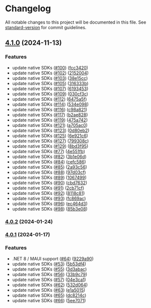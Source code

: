 # Changelog

All notable changes to this project will be documented in this file. See [standard-version](https://github.com/conventional-changelog/standard-version) for commit guidelines.

## [4.1.0](https://github.com/cobrowseio/cobrowse-sdk-dotnet-mobile/compare/v4.0.2...v4.1.0) (2024-11-13)


### Features

* update native SDKs ([#100](https://github.com/cobrowseio/cobrowse-sdk-dotnet-mobile/issues/100)) ([fcc3420](https://github.com/cobrowseio/cobrowse-sdk-dotnet-mobile/commit/fcc3420fcf58eab25b520753fcd79e4ef7b7cf04))
* update native SDKs ([#102](https://github.com/cobrowseio/cobrowse-sdk-dotnet-mobile/issues/102)) ([2152004](https://github.com/cobrowseio/cobrowse-sdk-dotnet-mobile/commit/2152004c5a2a900c41719cd79ac35f3befb184b3))
* update native SDKs ([#103](https://github.com/cobrowseio/cobrowse-sdk-dotnet-mobile/issues/103)) ([38e15cc](https://github.com/cobrowseio/cobrowse-sdk-dotnet-mobile/commit/38e15cc4375134082c96d4c858b1677deba25ab8))
* update native SDKs ([#105](https://github.com/cobrowseio/cobrowse-sdk-dotnet-mobile/issues/105)) ([316333b](https://github.com/cobrowseio/cobrowse-sdk-dotnet-mobile/commit/316333bad7dfbb3eb596a1dcf73f2b2f334aaf9a))
* update native SDKs ([#107](https://github.com/cobrowseio/cobrowse-sdk-dotnet-mobile/issues/107)) ([6193453](https://github.com/cobrowseio/cobrowse-sdk-dotnet-mobile/commit/61934535e0c13c97a2921c19178196f71e11fb65))
* update native SDKs ([#109](https://github.com/cobrowseio/cobrowse-sdk-dotnet-mobile/issues/109)) ([030cf3c](https://github.com/cobrowseio/cobrowse-sdk-dotnet-mobile/commit/030cf3c17a4455e69e19b0d9884b40c349ed2c38))
* update native SDKs ([#112](https://github.com/cobrowseio/cobrowse-sdk-dotnet-mobile/issues/112)) ([6475a5f](https://github.com/cobrowseio/cobrowse-sdk-dotnet-mobile/commit/6475a5f1788078c5b9e58b28fda3bfc69a5cd94c))
* update native SDKs ([#114](https://github.com/cobrowseio/cobrowse-sdk-dotnet-mobile/issues/114)) ([534e098](https://github.com/cobrowseio/cobrowse-sdk-dotnet-mobile/commit/534e098f16e2ab795dc8e6f35c26359db474ffae))
* update native SDKs ([#116](https://github.com/cobrowseio/cobrowse-sdk-dotnet-mobile/issues/116)) ([c98a821](https://github.com/cobrowseio/cobrowse-sdk-dotnet-mobile/commit/c98a821223e3dac821bcfd2739a0e1cd1883b508))
* update native SDKs ([#117](https://github.com/cobrowseio/cobrowse-sdk-dotnet-mobile/issues/117)) ([b2ae828](https://github.com/cobrowseio/cobrowse-sdk-dotnet-mobile/commit/b2ae828f88ae2b7115ed77943a5eaeafd5e8f727))
* update native SDKs ([#119](https://github.com/cobrowseio/cobrowse-sdk-dotnet-mobile/issues/119)) ([475a742](https://github.com/cobrowseio/cobrowse-sdk-dotnet-mobile/commit/475a7422abfed18b99cc5f2809feebc524a5381e))
* update native SDKs ([#121](https://github.com/cobrowseio/cobrowse-sdk-dotnet-mobile/issues/121)) ([a705ac0](https://github.com/cobrowseio/cobrowse-sdk-dotnet-mobile/commit/a705ac0917a41539644a144f16c20f9edcf60793))
* update native SDKs ([#123](https://github.com/cobrowseio/cobrowse-sdk-dotnet-mobile/issues/123)) ([0d80eb2](https://github.com/cobrowseio/cobrowse-sdk-dotnet-mobile/commit/0d80eb23b157f76982027cd98648ede1e77f15be))
* update native SDKs ([#125](https://github.com/cobrowseio/cobrowse-sdk-dotnet-mobile/issues/125)) ([6e921c6](https://github.com/cobrowseio/cobrowse-sdk-dotnet-mobile/commit/6e921c68fb88afc934d369d87728038c91f4a256))
* update native SDKs ([#127](https://github.com/cobrowseio/cobrowse-sdk-dotnet-mobile/issues/127)) ([799308c](https://github.com/cobrowseio/cobrowse-sdk-dotnet-mobile/commit/799308c2adae279ff04bfb8109408493261293d1))
* update native SDKs ([#129](https://github.com/cobrowseio/cobrowse-sdk-dotnet-mobile/issues/129)) ([8bd3f95](https://github.com/cobrowseio/cobrowse-sdk-dotnet-mobile/commit/8bd3f956fc5888ceb8519ee0c602ad1ed8554f21))
* update native SDKs ([#77](https://github.com/cobrowseio/cobrowse-sdk-dotnet-mobile/issues/77)) ([4e551fb](https://github.com/cobrowseio/cobrowse-sdk-dotnet-mobile/commit/4e551fbc030c4a54df16b8693dcf7707afd2d884))
* update native SDKs ([#82](https://github.com/cobrowseio/cobrowse-sdk-dotnet-mobile/issues/82)) ([3b1e06d](https://github.com/cobrowseio/cobrowse-sdk-dotnet-mobile/commit/3b1e06d5452d9f07674d572dc0aa0ca1fae88c61))
* update native SDKs ([#84](https://github.com/cobrowseio/cobrowse-sdk-dotnet-mobile/issues/84)) ([cefc586](https://github.com/cobrowseio/cobrowse-sdk-dotnet-mobile/commit/cefc5866276e3659e857b5320b419e9ba0acd9e5))
* update native SDKs ([#85](https://github.com/cobrowseio/cobrowse-sdk-dotnet-mobile/issues/85)) ([2a93c56](https://github.com/cobrowseio/cobrowse-sdk-dotnet-mobile/commit/2a93c56dba3dc2a6420750649399017ac8cf9392))
* update native SDKs ([#88](https://github.com/cobrowseio/cobrowse-sdk-dotnet-mobile/issues/88)) ([97d03cf](https://github.com/cobrowseio/cobrowse-sdk-dotnet-mobile/commit/97d03cfcc3ec27362ff0e3ea608f0003ee9c6246))
* update native SDKs ([#89](https://github.com/cobrowseio/cobrowse-sdk-dotnet-mobile/issues/89)) ([1067499](https://github.com/cobrowseio/cobrowse-sdk-dotnet-mobile/commit/10674995d52d8e14c78b7efdee4d8fc6a717ff91))
* update native SDKs ([#90](https://github.com/cobrowseio/cobrowse-sdk-dotnet-mobile/issues/90)) ([cbd7632](https://github.com/cobrowseio/cobrowse-sdk-dotnet-mobile/commit/cbd763284792b9cb6605adcbb70d9f159042b049))
* update native SDKs ([#91](https://github.com/cobrowseio/cobrowse-sdk-dotnet-mobile/issues/91)) ([2cb71cf](https://github.com/cobrowseio/cobrowse-sdk-dotnet-mobile/commit/2cb71cfb6750027b5959fc912e205526c9e12461))
* update native SDKs ([#92](https://github.com/cobrowseio/cobrowse-sdk-dotnet-mobile/issues/92)) ([8118c81](https://github.com/cobrowseio/cobrowse-sdk-dotnet-mobile/commit/8118c81d2d4735b6d28c728d10c5487c71a8b4fd))
* update native SDKs ([#93](https://github.com/cobrowseio/cobrowse-sdk-dotnet-mobile/issues/93)) ([fc869ac](https://github.com/cobrowseio/cobrowse-sdk-dotnet-mobile/commit/fc869acbd1a5b9fda65a407f8bbcc617beb6ed82))
* update native SDKs ([#96](https://github.com/cobrowseio/cobrowse-sdk-dotnet-mobile/issues/96)) ([ec464d3](https://github.com/cobrowseio/cobrowse-sdk-dotnet-mobile/commit/ec464d391a870ace48d95d06685503af4eff7f79))
* update native SDKs ([#98](https://github.com/cobrowseio/cobrowse-sdk-dotnet-mobile/issues/98)) ([85b3e08](https://github.com/cobrowseio/cobrowse-sdk-dotnet-mobile/commit/85b3e0808ea7a72e6639b0cd70ccc652027838dd))

### [4.0.2](https://github.com/cobrowseio/cobrowse-sdk-xamarin/compare/v4.0.1...v4.0.2) (2024-01-24)

### [4.0.1](https://github.com/cobrowseio/cobrowse-sdk-xamarin/compare/v3.8.0...v4.0.1) (2024-01-17)


### Features

* .NET 8 / MAUI support ([#64](https://github.com/cobrowseio/cobrowse-sdk-xamarin/issues/64)) ([9229a90](https://github.com/cobrowseio/cobrowse-sdk-xamarin/commit/9229a90c24ec24e0b402fdd9035c1362a1ce4ef9))
* update native SDKs ([#53](https://github.com/cobrowseio/cobrowse-sdk-xamarin/issues/53)) ([5b53df4](https://github.com/cobrowseio/cobrowse-sdk-xamarin/commit/5b53df402d29f59a6e3efa4e900a8e14135a107b))
* update native SDKs ([#55](https://github.com/cobrowseio/cobrowse-sdk-xamarin/issues/55)) ([3d3abac](https://github.com/cobrowseio/cobrowse-sdk-xamarin/commit/3d3abacbe9f7f6387888fbaf4fc50d04685979ad))
* update native SDKs ([#56](https://github.com/cobrowseio/cobrowse-sdk-xamarin/issues/56)) ([33b9c79](https://github.com/cobrowseio/cobrowse-sdk-xamarin/commit/33b9c79f42e07e321e32c5d2bbc9e1e75b910ae8))
* update native SDKs ([#57](https://github.com/cobrowseio/cobrowse-sdk-xamarin/issues/57)) ([04e3ca1](https://github.com/cobrowseio/cobrowse-sdk-xamarin/commit/04e3ca17638e7ee363acd36db84be9887764756d))
* update native SDKs ([#62](https://github.com/cobrowseio/cobrowse-sdk-xamarin/issues/62)) ([532d064](https://github.com/cobrowseio/cobrowse-sdk-xamarin/commit/532d064c8e7726f58197ca7535525fab0e86c74d))
* update native SDKs ([#63](https://github.com/cobrowseio/cobrowse-sdk-xamarin/issues/63)) ([e1a5015](https://github.com/cobrowseio/cobrowse-sdk-xamarin/commit/e1a50151c5e6c7ba99c87147f4f0c04241694b0b))
* update native SDKs ([#65](https://github.com/cobrowseio/cobrowse-sdk-xamarin/issues/65)) ([dc8214c](https://github.com/cobrowseio/cobrowse-sdk-xamarin/commit/dc8214c591c58b878b6276ce6091f0d5ebc1712e))
* update native SDKs ([#66](https://github.com/cobrowseio/cobrowse-sdk-xamarin/issues/66)) ([5ee7071](https://github.com/cobrowseio/cobrowse-sdk-xamarin/commit/5ee707145e8ad8f5c85c7bbb963dbcf05c78f286))
